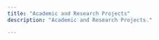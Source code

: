 ```yaml
---
title: "Academic and Research Projects"
description: "Academic and Research Projects."

---
```

<!-- ---
## Human-AI Collaboration -->
